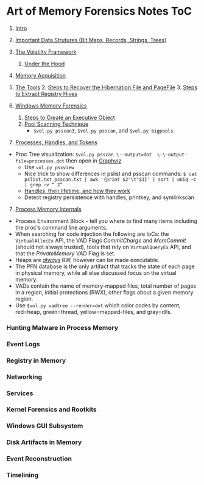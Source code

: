 # Art of Memory Forensics Notes ToC



1. [Intro](intro.md)
2. [Important Data Strutures (Bit Maps, Records, Strings, Trees)](datastructures.md)

3. [The Volatilty Framework](volpy.md)

   1. [Under the Hood](volpy.md#Under-the-Hood)

4. [Memory Acquisition](memacq.md#Memory-Acquisition)
1. [The Tools](memacq.md#The-Tools)
   2. [Steps to Recover the Hibernation File and PageFile](memacq.md#Steps-to-Recover-the-Hibernation-File-and-PageFile)
   3. [Steps to Extract Registry Hives](memacq.md#Steps-to-Extract-Registry-Hives)
   
5. [Windows Memory Forensics](windowsmem4n6.md)

   1. [Steps to Create an Executive Object](windowsmem4n6.md#Steps-to-Create-an-Object)
   2. [Pool Scanning Technique](windowsmem4n6.md#Pool-Tag-Scanning)
      - `$vol.py psscan3`, `$vol.py psscan`, and `$vol.py bigpools`

6. [Processes, Handles, and Tokens](pht.md)

- Proc Tree visualization: `$vol.py psscan \--output=dot  \-\-output-file=processes.dot` then open in [Graphviz](https://graphviz.org)
   - Use `vol.py psxview`
  - Nice trick to show differences in pslist and psscan commands: `$ cat pslist.txt psscan.txt | awk '{print $2"\t"$3}' | sort | uniq –c | grep –v “ 2”`
   - [Handles, their lifetime, and how they work](pht.md#Process-Handles)
   - Detect registry persistence with handles, printkey, and symlinkscan

7. [Process Memory Internals](procMemInternals.md)

- Process Environment Block - tell you where to find many items including the proc's command line arguments.
- When searching for code injection the following are IoCs: the `VirtualAllocEx` API, the VAD Flags *CommitCharge* and *MemCommit* (should not always trusted), tools that rely on `VirtualQueryEx` API, and that the *PrivateMemory* VAD Flag is set.
- Heaps are <u>*always*</u> RW, however can be made executable.
- The PFN database is the only artifact that tracks the state of each page in physical memory, while all else discussed focus on the virtual memory.
- VADs contain the name of memory-mapped files, total number of pages in a region, initial protections (RWX), other flags about a given memory region.
- Use `$vol.py vadtree --render=dot` which color codes by content; red=heap, green=thread, yellow=mapped-files, and gray=dlls.



### Hunting Malware in Process Memory

### Event Logs

### Registry in Memory

### Networking

### Services

### Kernel Forensics and Rootkits

### Windows GUI Subsystem

### Disk Artifacts in Memory

### Event Reconstruction

### Timelining

